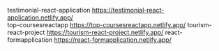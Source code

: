 testimonial-react-application  https://testimonial-react-application.netlify.app/  </br>
top-coursesreactapp  https://top-coursesreactapp.netlify.app/
tourism-react-project  https://tourism-react-project.netlify.app/
react-formapplication  https://react-formapplication.netlify.app/
